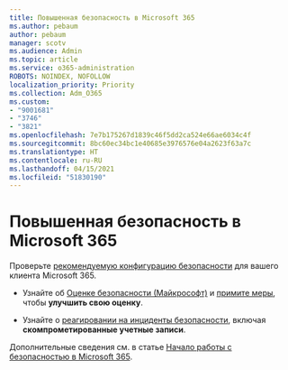 ```yaml
---
title: Повышенная безопасность в Microsoft 365
ms.author: pebaum
author: pebaum
manager: scotv
ms.audience: Admin
ms.topic: article
ms.service: o365-administration
ROBOTS: NOINDEX, NOFOLLOW
localization_priority: Priority
ms.collection: Adm_O365
ms.custom:
- "9001681"
- "3746"
- "3821"
ms.openlocfilehash: 7e7b175267d1839c46f5dd2ca524e66ae6034c4f
ms.sourcegitcommit: 8bc60ec34bc1e40685e3976576e04a2623f63a7c
ms.translationtype: HT
ms.contentlocale: ru-RU
ms.lasthandoff: 04/15/2021
ms.locfileid: "51830190"
---
```

# <a name="increase-microsoft-365-security"></a>Повышенная безопасность в Microsoft 365

Проверьте [рекомендуемую конфигурацию безопасности](https://docs.microsoft.com/microsoft-365/security/office-365-security/tenant-wide-setup-for-increased-security?view=o365-worldwide) для вашего клиента Microsoft 365.

- Узнайте об [Оценке безопасности (Майкрософт)](https://docs.microsoft.com/microsoft-365/security/mtp/microsoft-secure-score?view=o365-worldwide) и [примите меры](https://docs.microsoft.com/microsoft-365/security/mtp/microsoft-secure-score?view=o365-worldwide#take-action-to-improve-your-score), чтобы **улучшить свою оценку**.

- Узнайте о [реагировании на инциденты безопасности](https://docs.microsoft.com/microsoft-365/security/office-365-security/office365-security-incident-response-overview?view=o365-worldwide), включая **скомпрометированные учетные записи**.

Дополнительные сведения см. в статье [Начало работы с безопасностью в Microsoft 365](https://docs.microsoft.com/microsoft-365/security/office-365-security/security-roadmap?view=o365-worldwide). 
